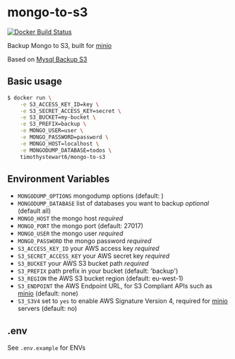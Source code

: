 # mongo-to-s3

[![Docker Build Status](https://img.shields.io/docker/pulls/timothystewart6/mongo-to-s3.svg)](https://hub.docker.com/r/timothystewart6/mongo-to-s3/)

Backup Mongo to S3, built for [minio](https://minio.io)

Based on [Mysql Backup S3](https://hub.docker.com/r/schickling/mysql-backup-s3/)

## Basic usage

```sh
$ docker run \
    -e S3_ACCESS_KEY_ID=key \
    -e S3_SECRET_ACCESS_KEY=secret \
    -e S3_BUCKET=my-bucket \
    -e S3_PREFIX=backup \
    -e MONGO_USER=user \
    -e MONGO_PASSWORD=password \
    -e MONGO_HOST=localhost \
    -e MONGODUMP_DATABASE=todos \
    timothystewart6/mongo-to-s3
```

## Environment Variables

- `MONGODUMP_OPTIONS` mongodump options (default: )
- `MONGODUMP_DATABASE` list of databases you want to backup *optional* (default all)
- `MONGO_HOST` the mongo host *required*
- `MONGO_PORT` the mongo port (default: 27017)
- `MONGO_USER` the mongo user *required*
- `MONGO_PASSWORD` the mongo password *required*
- `S3_ACCESS_KEY_ID` your AWS access key *required*
- `S3_SECRET_ACCESS_KEY` your AWS secret key *required*
- `S3_BUCKET` your AWS S3 bucket path *required*
- `S3_PREFIX` path prefix in your bucket (default: 'backup')
- `S3_REGION` the AWS S3 bucket region (default: eu-west-1)
- `S3_ENDPOINT` the AWS Endpoint URL, for S3 Compliant APIs such as [minio](https://minio.io) (default: none)
- `S3_S3V4` set to `yes` to enable AWS Signature Version 4, required for [minio](https://minio.io) servers (default: no)

## .env

See `.env.example` for ENVs
